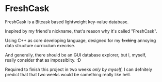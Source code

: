 FreshCask
=========

FreshCask is a Bitcask based lightweight key-value database. 

Inspired by my friend's nickname, that's reason why it's called "FreshCask".

Using C++ as core developing language, designed for my ~~fxxking~~ annoying data structure curriculum execrise.

And generally, there should be an GUI database explorer, but I, myself, really consider that as impossiblity. :D

Required to finish this project in two weeks *only by myself*, I can defnitely predict that that two weeks would be something really like hell.
